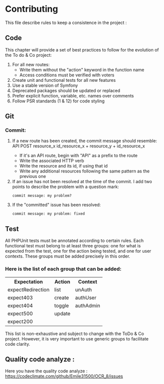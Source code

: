 
# Contributing

This file describe rules to keep a consistence in the project :

## Code

This chapter will provide a set of best practices to follow for the evolution of the To do & Co project:

<ol>
<li>For all new routes: 
    <ul>
        <li>Write them without the "action" keyword in the function name</li>
        <li>Access conditions must be verified with voters</li>
    </ul>
    <li>Create unit and functional tests for all new features</li>
    <li>Use a stable version of Symfony</li>
    <li>Deprecated packages should be updated or replaced</li>
    <li>Prefer explicit function, variable, etc. names over comments</li>
    <li>Follow PSR standards (1 & 12) for code styling</li>
</ol>

## Git 
### Commit:
<ol>
<li>If a new route has been created, the commit message should resemble:<br>
API POST resource_x id_resource_x + resource_y + id_resource_x</li>
<ul>
    <li> If it's an API route, begin with "API" as a prefix to the route</li>
    <li> Write the associated HTTP verb</li>
    <li> Write the resource and its id, if using that id</li>
    <li> Write any additional resources following the same pattern as the previous one</li>
</ul>
<li>If an issue has not been resolved at the time of the commit. I add two points to describe the problem with a question mark:</li>

    commit message: my problem?

<li>If the "committed" issue has been resolved:</li>
    
    commit message: my problem: fixed
</ol>

## Test

All PHPUnit tests must be annotated according to certain rules. Each functional test must belong to at least three groups: one for what is expected from the test, one for the action being tested, and one for user contexts. These groups must be added precisely in this order.

### Here is the list of each group that can be added:
<table>
    <tr><th>Expectation</th><th>Action</th><th>Context</th></tr>
    <tr><td>expectRedirection</td><td>list</td><td>unAuth</td></tr>
    <tr><td>expect403</td><td>create</td><td>authUser</td></tr>
    <tr><td>expect404</td><td>toggle</td><td>authAdmin</td></tr>
    <tr><td>expect500</td><td>update</td><td></td></tr>
    <tr><td>expect200</td><td></td><td></td></tr>
</table>




This list is non-exhaustive and subject to change with the ToDo & Co project. However, it is very important to use generic groups to facilitate code clarity.

## Quality code analyze :

Here you have the quality code analyze :
https://codeclimate.com/github/Emile31500/OCR_8/issues




